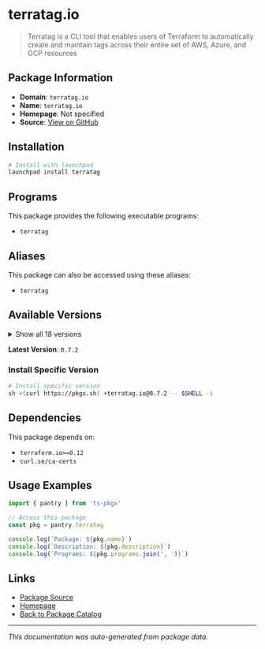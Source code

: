 # terratag.io

> Terratag is a CLI tool that enables users of Terraform to automatically create and maintain tags across their entire set of AWS, Azure, and GCP resources

## Package Information

- **Domain**: `terratag.io`
- **Name**: `terratag.io`
- **Homepage**: Not specified
- **Source**: [View on GitHub](https://github.com/pkgxdev/pantry/tree/main/projects/terratag.io/package.yml)

## Installation

```bash
# Install with launchpad
launchpad install terratag
```

## Programs

This package provides the following executable programs:

- `terratag`

## Aliases

This package can also be accessed using these aliases:

- `terratag`

## Available Versions

<details>
<summary>Show all 18 versions</summary>

- `0.7.2`, `0.7.1`, `0.7.0`, `0.6.1`, `0.6.0`
- `0.5.3`, `0.5.2`, `0.5.1`, `0.5.0`, `0.4.1`
- `0.4.0`, `0.3.5`, `0.3.4`, `0.3.3`, `0.3.2`
- `0.3.1`, `0.3.0`, `0.2.6`

</details>

**Latest Version**: `0.7.2`

### Install Specific Version

```bash
# Install specific version
sh <(curl https://pkgx.sh) +terratag.io@0.7.2 -- $SHELL -i
```

## Dependencies

This package depends on:

- `terraform.io>=0.12`
- `curl.se/ca-certs`

## Usage Examples

```typescript
import { pantry } from 'ts-pkgx'

// Access this package
const pkg = pantry.terratag

console.log(`Package: ${pkg.name}`)
console.log(`Description: ${pkg.description}`)
console.log(`Programs: ${pkg.programs.join(', ')}`)
```

## Links

- [Package Source](https://github.com/pkgxdev/pantry/tree/main/projects/terratag.io/package.yml)
- [Homepage](#)
- [Back to Package Catalog](../package-catalog.md)

---

*This documentation was auto-generated from package data.*
